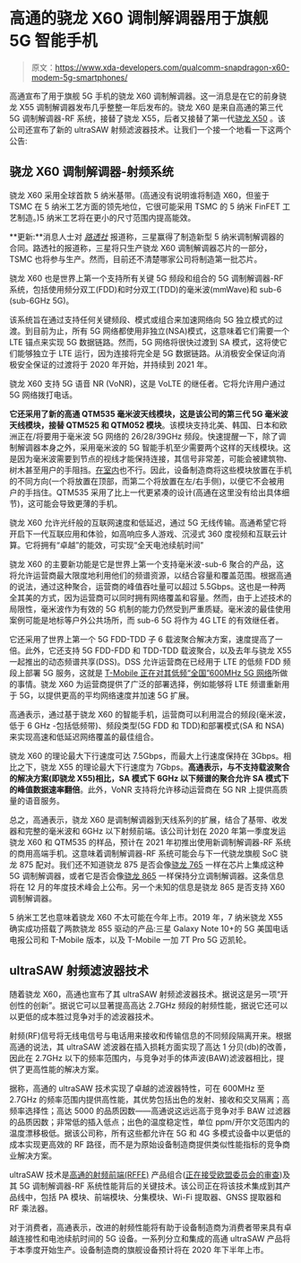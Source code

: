# 高通的骁龙 X60 调制解调器用于旗舰 5G 智能手机

> 原文：<https://www.xda-developers.com/qualcomm-snapdragon-x60-modem-5g-smartphones/>

高通宣布了用于旗舰 5G 手机的骁龙 X60 调制解调器。这一消息是在它的前身骁龙 X55 调制解调器发布几乎整整一年后发布的。骁龙 X60 是来自高通的第三代 5G 调制解调器-RF 系统，接替了骁龙 X55，后者又接替了第一代[骁龙 X50](https://www.xda-developers.com/qualcomm-5g-snapdragon-x50-modem/) 。该公司还宣布了新的 ultraSAW 射频滤波器技术。让我们一个接一个地看一下这两个公告:

## 骁龙 X60 调制解调器-射频系统

骁龙 X60 采用全球首款 5 纳米基带。(高通没有说明谁将制造 X60，但鉴于 TSMC 在 5 纳米工艺方面的领先地位，它很可能采用 TSMC 的 5 纳米 FinFET 工艺制造。)5 纳米工艺将在更小的尺寸范围内提高能效。

**更新:**消息人士对 [*路透社*](https://www.reuters.com/article/us-samsung-elec-qualcomm-exclusive/exclusive-samsung-wins-5-nanometer-modem-chip-contract-from-qualcomm-sources-idUSKBN20C1M7) 报道称，三星赢得了制造新型 5 纳米调制解调器的合同。路透社的报道称，三星将只生产骁龙 X60 调制解调器芯片的一部分，TSMC 也将参与生产。然而，目前还不清楚哪家公司将制造第一批芯片。

骁龙 X60 也是世界上第一个支持所有关键 5G 频段和组合的 5G 调制解调器-RF 系统，包括使用频分双工(FDD)和时分双工(TDD)的毫米波(mmWave)和 sub-6 (sub-6GHz 5G)。

该系统旨在通过支持任何关键频段、模式或组合来加速网络向 5G 独立模式的过渡。到目前为止，所有 5G 网络都使用非独立(NSA)模式，这意味着它们需要一个 LTE 锚点来实现 5G 数据链路。然而，5G 网络将很快过渡到 SA 模式，这将使它们能够独立于 LTE 运行，因为连接将完全是 5G 数据链路。从消极安全保证向消极安全保证的过渡将于 2020 年开始，并持续到 2021 年。

骁龙 X60 支持 5G 语音 NR (VoNR)，这是 VoLTE 的继任者。它将允许用户通过 5G 网络拨打电话。

**它还采用了新的高通 QTM535 毫米波天线模块，这是该公司的第三代 5G 毫米波天线模块，接替 QTM525 和 QTM052 模块**。该模块支持北美、韩国、日本和欧洲正在/将要用于毫米波 5G 网络的 26/28/39GHz 频段。快速提醒一下，除了调制解调器本身之外，采用毫米波的 5G 智能手机至少需要两个这样的天线模块。这是因为毫米波需要到节点的视线才能保持连接，其信号非常差，可能会被建筑物、树木甚至用户的手阻挡。[在室内](https://www.xda-developers.com/verizon-5g-network-cities/)也不行。因此，设备制造商将这些模块放置在手机的不同方向(一个将放置在顶部，而第二个将放置在左/右手侧)，以便它不会被用户的手挡住。QTM535 采用了比上一代更紧凑的设计(高通在这里没有给出具体细节)，这可能会导致更薄的手机。

骁龙 X60 允许光纤般的互联网速度和低延迟，通过 5G 无线传输。高通希望它将开启下一代互联应用和体验，如高响应多人游戏、沉浸式 360 度视频和互联云计算。它将拥有“卓越”的能效，可实现“全天电池续航时间”

骁龙 X60 的主要新功能是它是世界上第一个支持毫米波-sub-6 聚合的产品，这将允许运营商最大限度地利用他们的频谱资源，以结合容量和覆盖范围。根据高通的说法，通过这种聚合，运营商的峰值吞吐量可以超过 5.5Gbps。这也是一种两全其美的方式，因为运营商可以同时拥有网络覆盖和容量。然而，由于上述技术的局限性，毫米波作为有效的 5G 机制的能力仍然受到严重质疑。毫米波的最佳使用案例可能是地标等户外公共场所，而 sub-6 5G 将作为 4G LTE 的有效继任者。

它还采用了世界上第一个 5G FDD-TDD 子 6 载波聚合解决方案，速度提高了一倍。此外，它还支持 5G FDD-FDD 和 TDD-TDD 载波聚合，以及去年与骁龙 X55 一起推出的动态频谱共享(DSS)。DSS 允许运营商在已经用于 LTE 的低频 FDD 频段上部署 5G 服务，这就是 [T-Mobile 正在对其低频“全国”600MHz 5G 网络](https://www.xda-developers.com/5g-galaxy-note-10-plus-t-mobile-android-10/)所做的事情。骁龙 X60 为运营商提供了广泛的部署选择，例如能够将 LTE 频谱重新用于 5G，以提供更高的平均网络速度并加速 5G 扩展。

高通表示，通过基于骁龙 X60 的智能手机，运营商可以利用混合的频段(毫米波，低于 6 GHz -包括低频带)、频段类型(5G FDD 和 TDD)和部署模式(SA 和 NSA)来实现高速和低延迟网络覆盖的最佳组合。

骁龙 X60 的理论最大下行速度可达 7.5Gbps，而最大上行速度保持在 3Gbps。相比之下，骁龙 X55 的理论最大下行速度为 7Gbps。**高通表示，与不支持载波聚合的解决方案(即骁龙 X55)相比，SA 模式下 6GHz 以下频谱的聚合允许 SA 模式下的峰值数据速率翻倍**。此外，VoNR 支持将允许移动运营商在 5G NR 上提供高质量的语音服务。

总之，高通表示，骁龙 X60 是调制解调器到天线系列的扩展，结合了基带、收发器和完整的毫米波和 6GHz 以下射频前端。该公司计划在 2020 年第一季度发运骁龙 X60 和 QTM535 的样品，预计在 2021 年初推出使用新调制解调器-RF 系统的商用高端手机。这意味着调制解调器-RF 系统可能会与下一代骁龙旗舰 SoC 骁龙 875 配对。我们还不知道骁龙 875 是否会像[骁龙 765](https://www.xda-developers.com/qualcomm-snapdragon-765-processor-specifications-features/) 一样在芯片上集成这种 5G 调制解调器，或者它是否会像[骁龙 865](https://www.xda-developers.com/qualcomm-snapdragon-865-processor-specifications-features/) 一样保持分立调制解调器。这条信息将在 12 月的年度技术峰会上公布。另一个未知的信息是骁龙 865 是否支持 X60 调制解调器。

5 纳米工艺也意味着骁龙 X60 不太可能在今年上市。2019 年，7 纳米骁龙 X55 确实成功搭载了两款骁龙 855 驱动的产品:三星 Galaxy Note 10+的 5G 美国电话电报公司和 T-Mobile 版本，以及 T-Mobile 一加 7T Pro 5G 迈凯轮。

## ultraSAW 射频滤波器技术

随着骁龙 X60，高通也宣布了其 ultraSAW 射频滤波器技术。据说这是另一项“开创性的创新”。据说它可以显著提高高达 2.7GHz 频段的射频性能，据说它还可以以更低的成本胜过竞争对手的滤波器技术。

射频(RF)信号将无线电信号与电话用来接收和传输信息的不同频段隔离开来。根据高通的说法，其 ultraSAW 滤波器在插入损耗方面实现了高达 1 分贝(db)的改善，因此在 2.7GHz 以下的频率范围内，与竞争对手的体声波(BAW)滤波器相比，提供了更高性能的解决方案。

据称，高通的 ultraSAW 技术实现了卓越的滤波器特性，可在 600MHz 至 2.7GHz 的频率范围内提供高性能，其优势包括出色的发射、接收和交叉隔离；高频率选择性；高达 5000 的品质因数——高通说这远远高于竞争对手 BAW 过滤器的品质因数；非常低的插入低点；出色的温度稳定性，单位 ppm/开尔文范围内的温度漂移极低。据该公司称，所有这些都允许在 5G 和 4G 多模式设备中以更低的成本实现更高效的 RF 路径，而不是为原始设备制造商提供类似性能指标的竞争商业解决方案。

ultraSAW 技术是[高通的射频前端(RFFE)](https://www.qualcomm.com/products/rf) 产品组合([正在接受欧盟委员会的审查](https://www.xda-developers.com/qualcomm-radio-frequency-chips-eu-investigation/))及其 5G 调制解调器-RF 系统性能背后的关键技术。该公司正在将该技术集成到其产品线中，包括 PA 模块、前端模块、分集模块、Wi-Fi 提取器、GNSS 提取器和 RF 乘法器。

对于消费者，高通表示，改进的射频性能将有助于设备制造商为消费者带来具有卓越连接性和电池续航时间的 5G 设备。一系列分立和集成的高通 ultraSAW 产品将于本季度开始生产。设备制造商的旗舰设备预计将在 2020 年下半年上市。